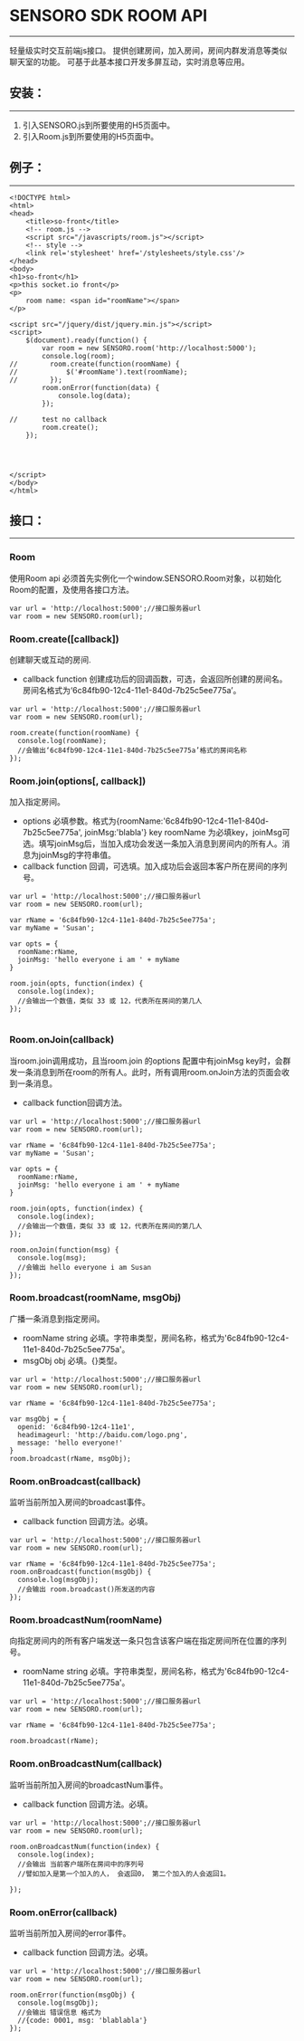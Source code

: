 # SENSORO SDK ROOM API


---



轻量级实时交互前端js接口。
提供创建房间，加入房间，房间内群发消息等类似聊天室的功能。
可基于此基本接口开发多屏互动，实时消息等应用。


## 安装：


---
1. 引入SENSORO.js到所要使用的H5页面中。
2. 引入Room.js到所要使用的H5页面中。




## 例子：


---
```
<!DOCTYPE html>
<html>
<head>
    <title>so-front</title>
    <!-- room.js -->
    <script src="/javascripts/room.js"></script>
    <!-- style -->
    <link rel='stylesheet' href='/stylesheets/style.css'/>
</head>
<body>
<h1>so-front</h1>
<p>this socket.io front</p>
<p>
    room name: <span id="roomName"></span>
</p>

<script src="/jquery/dist/jquery.min.js"></script>
<script>
    $(document).ready(function() {
        var room = new SENSORO.room('http://localhost:5000');
        console.log(room);
//        room.create(function(roomName) {
//            $('#roomName').text(roomName);
//        });
        room.onError(function(data) {
            console.log(data);
        });

//      test no callback
        room.create();
    });




</script>
</body>
</html>

```


## 接口：


---

### Room
使用Room api 必须首先实例化一个window.SENSORO.Room对象，以初始化Room的配置，及使用各接口方法。
```
var url = 'http://localhost:5000';//接口服务器url
var room = new SENSORO.room(url);
```





### Room.create([callback])
创建聊天或互动的房间.

* callback function 创建成功后的回调函数，可选，会返回所创建的房间名。房间名格式为‘6c84fb90-12c4-11e1-840d-7b25c5ee775a’。



```
var url = 'http://localhost:5000';//接口服务器url
var room = new SENSORO.room(url);

room.create(function(roomName) {
  console.log(roomName);
  //会输出‘6c84fb90-12c4-11e1-840d-7b25c5ee775a’格式的房间名称
});
```

### Room.join(options[, callback])
加入指定房间。
* options 必填参数。格式为{roomName:'6c84fb90-12c4-11e1-840d-7b25c5ee775a', joinMsg:'blabla'} key roomName 为必填key，joinMsg可选。填写joinMsg后，当加入成功会发送一条加入消息到房间内的所有人。消息为joinMsg的字符串值。
* callback function 回调，可选填。加入成功后会返回本客户所在房间的序列号。

```
var url = 'http://localhost:5000';//接口服务器url
var room = new SENSORO.room(url);

var rName = '6c84fb90-12c4-11e1-840d-7b25c5ee775a';
var myName = 'Susan';

var opts = {
  roomName:rName, 
  joinMsg: 'hello everyone i am ' + myName
}

room.join(opts, function(index) {
  console.log(index);
  //会输出一个数值，类似 33 或 12，代表所在房间的第几人
});


```


### Room.onJoin(callback)
当room.join调用成功，且当room.join 的options 配置中有joinMsg key时，会群发一条消息到所在room的所有人。此时，所有调用room.onJoin方法的页面会收到一条消息。

* callback function回调方法。

```
var url = 'http://localhost:5000';//接口服务器url
var room = new SENSORO.room(url);

var rName = '6c84fb90-12c4-11e1-840d-7b25c5ee775a';
var myName = 'Susan';

var opts = {
  roomName:rName, 
  joinMsg: 'hello everyone i am ' + myName
}

room.join(opts, function(index) {
  console.log(index);
  //会输出一个数值，类似 33 或 12，代表所在房间的第几人
});

room.onJoin(function(msg) {
  console.log(msg);
  //会输出 hello everyone i am Susan
});

```

### Room.broadcast(roomName, msgObj)
广播一条消息到指定房间。

* roomName string 必填。字符串类型，房间名称，格式为'6c84fb90-12c4-11e1-840d-7b25c5ee775a'。
* msgObj obj 必填。{}类型。

```
var url = 'http://localhost:5000';//接口服务器url
var room = new SENSORO.room(url);

var rName = '6c84fb90-12c4-11e1-840d-7b25c5ee775a';

var msgObj = {
  openid: '6c84fb90-12c4-11e1',
  headimageurl: 'http://baidu.com/logo.png',
  message: 'hello everyone!'
}
room.broadcast(rName, msgObj);

```

### Room.onBroadcast(callback)
监听当前所加入房间的broadcast事件。

* callback function 回调方法。必填。

```
var url = 'http://localhost:5000';//接口服务器url
var room = new SENSORO.room(url);

var rName = '6c84fb90-12c4-11e1-840d-7b25c5ee775a';
room.onBroadcast(function(msgObj) {
  console.log(msgObj);
  //会输出 room.broadcast()所发送的内容
});

```


### Room.broadcastNum(roomName)
向指定房间内的所有客户端发送一条只包含该客户端在指定房间所在位置的序列号。

* roomName string 必填。字符串类型，房间名称，格式为'6c84fb90-12c4-11e1-840d-7b25c5ee775a'。

```
var url = 'http://localhost:5000';//接口服务器url
var room = new SENSORO.room(url);

var rName = '6c84fb90-12c4-11e1-840d-7b25c5ee775a';

room.broadcast(rName);

```

### Room.onBroadcastNum(callback)
监听当前所加入房间的broadcastNum事件。

* callback function 回调方法。必填。

```
var url = 'http://localhost:5000';//接口服务器url
var room = new SENSORO.room(url);

room.onBroadcastNum(function(index) {
  console.log(index);
  //会输出 当前客户端所在房间中的序列号
  //譬如加入是第一个加入的人， 会返回0， 第二个加入的人会返回1。

});

```

### Room.onError(callback)
监听当前所加入房间的error事件。

* callback function 回调方法。必填。

```
var url = 'http://localhost:5000';//接口服务器url
var room = new SENSORO.room(url);

room.onError(function(msgObj) {
  console.log(msgObj);
  //会输出 错误信息 格式为
  //{code: 0001, msg: 'blablabla'}
});

```





